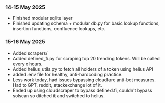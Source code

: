 ### 14-15 May 2025
- Finished modular sqlite layer
- Finished updating schema + modular db.py for basic lookup functions, insertion functions, confluence lookups, etc.

### 15-16 May 2025
- Added scrapers/
- Added defined_fi.py for scraping top 20 trending tokens. Will be called every x hours.
- Added helius_utils.py to fetch all holders of a token using helius API
- added .env file for healthy, anti-hardcoding practice.
- Less work today, had issues bypassing cloudfare anti-bot measures. Had to GPT, reddit, stackexchange lot of it. 
- Ended up using cloudscraper to bypass defined.fi, couldn't bypass solscan so ditched it and switched to helius. 